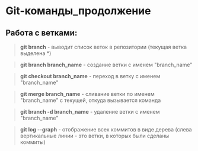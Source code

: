 # Git-команды_продолжение

## Работа с ветками:

> **git branch** - выводит список веток в репозитории (текущая ветка выделена *)

> **git branch branch_name** - создание ветки с именем "branch_name"

> **git checkout branch_name** - переход в ветку с именем "branch_name"

> **git merge branch_name** - сливание ветки по именем "branch_name" с текущей, откуда вызывается команда

> **git branch -d branch_name** - удаление ветки с именем "branch_name"

> **git log --graph** - отображение всех коммитов в виде дерева (слева вертикальные линии - это ветки, в которых были сделаны коммиты)